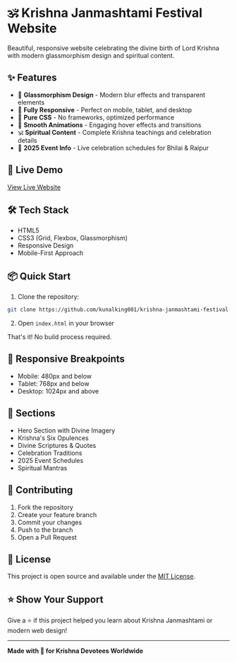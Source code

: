 # 🕉️ Krishna Janmashtami Festival Website

Beautiful, responsive website celebrating the divine birth of Lord Krishna with modern glassmorphism design and spiritual content.

## ✨ Features

- 🎨 **Glassmorphism Design** - Modern blur effects and transparent elements
- 📱 **Fully Responsive** - Perfect on mobile, tablet, and desktop
- 🎯 **Pure CSS** - No frameworks, optimized performance
- 🌟 **Smooth Animations** - Engaging hover effects and transitions
- 🕉️ **Spiritual Content** - Complete Krishna teachings and celebration details
- 📅 **2025 Event Info** - Live celebration schedules for Bhilai & Raipur

## 🚀 Live Demo

[View Live Website](https://kunalking001.github.io/krishna-janmashtami-festival-website/)

## 🛠️ Tech Stack

- HTML5
- CSS3 (Grid, Flexbox, Glassmorphism)
- Responsive Design
- Mobile-First Approach

## 📦 Quick Start

1. Clone the repository:

```bash
git clone https://github.com/kunalking001/krishna-janmashtami-festival-website.git
```

2. Open `index.html` in your browser

That's it! No build process required.

## 📱 Responsive Breakpoints

- Mobile: 480px and below
- Tablet: 768px and below
- Desktop: 1024px and above

## 🎯 Sections

- Hero Section with Divine Imagery
- Krishna's Six Opulences
- Divine Scriptures & Quotes
- Celebration Traditions
- 2025 Event Schedules
- Spiritual Mantras

## 🤝 Contributing

1. Fork the repository
2. Create your feature branch
3. Commit your changes
4. Push to the branch
5. Open a Pull Request

## 📄 License

This project is open source and available under the [MIT License](LICENSE).

## ⭐ Show Your Support

Give a ⭐️ if this project helped you learn about Krishna Janmashtami or modern web design!

---

**Made with 💖 for Krishna Devotees Worldwide**

